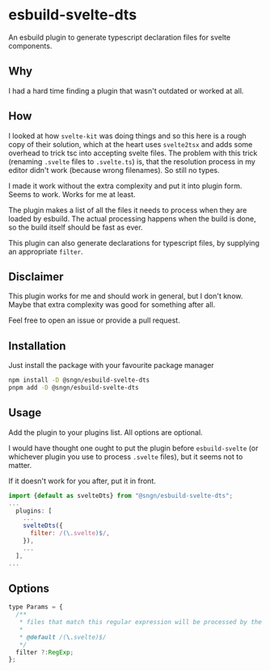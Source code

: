 # esbuild-svelte-dts

An esbuild plugin to generate typescript declaration files for svelte components.

## Why

I had a hard time finding a plugin that wasn't outdated or worked at all.

## How

I looked at how `svelte-kit` was doing things and so this here is a rough copy of their solution, which at the heart uses `svelte2tsx` and adds some overhead to trick tsc into accepting svelte files. The problem with this trick (renaming `.svelte` files to `.svelte.ts`) is, that the resolution process in my editor didn't work (because wrong filenames). So still no types.

I made it work without the extra complexity and put it into plugin form. Seems to work. Works for me at least.

The plugin makes a list of all the files it needs to process when they are loaded by esbuild. The actual processing happens when the build is done, so the build itself should be fast as ever.

This plugin can also generate declarations for typescript files, by supplying an appropriate `filter`.

## Disclaimer

This plugin works for me and should work in general, but I don't know. Maybe that extra complexity was good for something after all.

Feel free to open an issue or provide a pull request.

## Installation

Just install the package with your favourite package manager

```sh
npm install -D @sngn/esbuild-svelte-dts
pnpm add -D @sngn/esbuild-svelte-dts
```

## Usage

Add the plugin to your plugins list. All options are optional.

I would have thought one ought to put the plugin before `esbuild-svelte` (or whichever plugin you use to process `.svelte` files), but it seems not to matter.

If it doesn't work for you after, put it in front.


```js
import {default as svelteDts} from "@sngn/esbuild-svelte-dts";
...
  plugins: [
    ...
    svelteDts({
      filter: /(\.svelte)$/,
    }),
    ...
  ],
...
```

## Options

```js
type Params = {
  /**
   * files that match this regular expression will be processed by the plugin
   *
   * @default /(\.svelte)$/
   */
  filter ?:RegExp;
};
```

